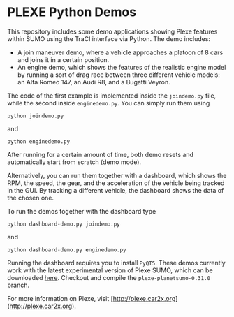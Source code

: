 PLEXE Python Demos
==================

This repository includes some demo applications showing Plexe features
within SUMO using the TraCI interface via Python. The demo includes:

* A join maneuver demo, where a vehicle approaches a platoon of 8 cars
  and joins it in a certain position.
* An engine demo, which shows the features of the realistic engine
  model by running a sort of drag race between three different vehicle
  models: an Alfa Romeo 147, an Audi R8, and a Bugatti Veyron.

The code of the first example is implemented inside the `joindemo.py`
file, while the second inside `enginedemo.py`. You can simply run them
using

```
python joindemo.py
```
and
```
python enginedemo.py
```

After running for a certain amount of time, both demo resets and
automatically start from scratch (demo mode).

Alternatively, you can run them together with a dashboard, which shows
the RPM, the speed, the gear, and the acceleration of the vehicle being
tracked in the GUI. By tracking a different vehicle, the dashboard shows
the data of the chosen one.

To run the demos together with the dashboard type

```
python dashboard-demo.py joindemo.py
```
and
```
python dashboard-demo.py enginedemo.py
```

Running the dashboard requires you to install `PyQT5`. These demos
currently work with the latest experimental version of Plexe SUMO, which
can be downloaded [here](https://github.com/michele-segata/sumo-planetsumo.git).
Checkout and compile the `plexe-planetsumo-0.31.0` branch.

For more information on Plexe, visit
[http://plexe.car2x.org](http://plexe.car2x.org).
